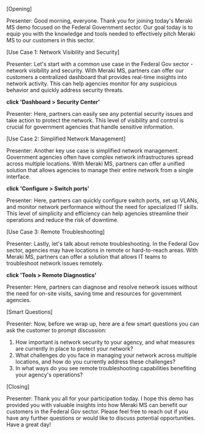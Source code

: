 [Opening]

Presenter: Good morning, everyone. Thank you for joining today's Meraki MS demo focused on the Federal Government sector. Our goal today is to equip you with the knowledge and tools needed to effectively pitch Meraki MS to our customers in this sector. 

[Use Case 1: Network Visibility and Security]

Presenter: Let's start with a common use case in the Federal Gov sector - network visibility and security. With Meraki MS, partners can offer our customers a centralized dashboard that provides real-time insights into network activity. This can help agencies monitor for any suspicious behavior and quickly address security threats. 

**click 'Dashboard > Security Center'**

Presenter: Here, partners can easily see any potential security issues and take action to protect the network. This level of visibility and control is crucial for government agencies that handle sensitive information.

[Use Case 2: Simplified Network Management]

Presenter: Another key use case is simplified network management. Government agencies often have complex network infrastructures spread across multiple locations. With Meraki MS, partners can offer a unified solution that allows agencies to manage their entire network from a single interface. 

**click 'Configure > Switch ports'**

Presenter: Here, partners can quickly configure switch ports, set up VLANs, and monitor network performance without the need for specialized IT skills. This level of simplicity and efficiency can help agencies streamline their operations and reduce the risk of downtime.

[Use Case 3: Remote Troubleshooting]

Presenter: Lastly, let's talk about remote troubleshooting. In the Federal Gov sector, agencies may have locations in remote or hard-to-reach areas. With Meraki MS, partners can offer a solution that allows IT teams to troubleshoot network issues remotely.

**click 'Tools > Remote Diagnostics'**

Presenter: Here, partners can diagnose and resolve network issues without the need for on-site visits, saving time and resources for government agencies.

[Smart Questions]

Presenter: Now, before we wrap up, here are a few smart questions you can ask the customer to prompt discussion:

1. How important is network security to your agency, and what measures are currently in place to protect your network?
2. What challenges do you face in managing your network across multiple locations, and how do you currently address these challenges?
3. In what ways do you see remote troubleshooting capabilities benefiting your agency's operations?

[Closing]

Presenter: Thank you all for your participation today. I hope this demo has provided you with valuable insights into how Meraki MS can benefit our customers in the Federal Gov sector. Please feel free to reach out if you have any further questions or would like to discuss potential opportunities. Have a great day!